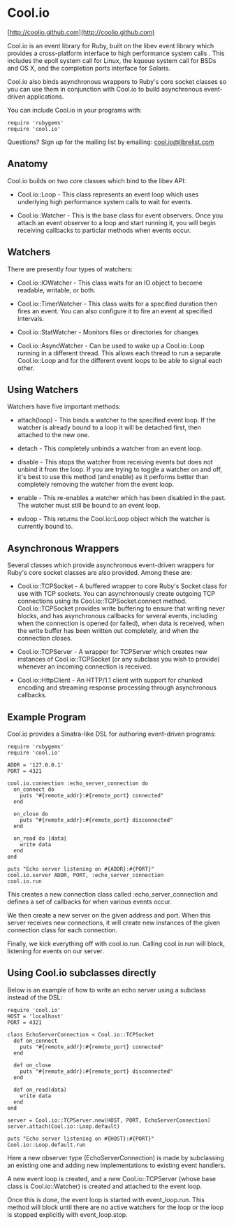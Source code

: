 Cool.io
=======

[http://coolio.github.com](http://coolio.github.com)

Cool.io is an event library for Ruby, built on the libev event library which 
provides a cross-platform interface to high performance system calls .  This 
includes the epoll system call for Linux, the kqueue system call for BSDs and 
OS X, and the completion ports interface for Solaris.

Cool.io also binds asynchronous wrappers to Ruby's core socket classes so you can
use them in conjunction with Cool.io to build asynchronous event-driven 
applications.

You can include Cool.io in your programs with:

	require 'rubygems'
	require 'cool.io'

Questions? Sign up for the mailing list by emailing: [cool.io@librelist.com](mailto:cool.io@librelist.com)

Anatomy
-------

Cool.io builds on two core classes which bind to the libev API:

* Cool.io::Loop - This class represents an event loop which uses underlying high
  performance system calls to wait for events.

* Cool.io::Watcher - This is the base class for event observers.  Once you attach
  an event observer to a loop and start running it, you will begin receiving
  callbacks to particlar methods when events occur.

Watchers
--------

There are presently four types of watchers:

* Cool.io::IOWatcher - This class waits for an IO object to become readable,
  writable, or both.

* Cool.io::TimerWatcher - This class waits for a specified duration then fires
  an event.  You can also configure it to fire an event at specified intervals.

* Cool.io::StatWatcher - Monitors files or directories for changes

* Cool.io::AsyncWatcher - Can be used to wake up a Cool.io::Loop running in a
  different thread. This allows each thread to run a separate Cool.io::Loop and
  for the different event loops to be able to signal each other.

Using Watchers
--------------

Watchers have five important methods:

* attach(loop) - This binds a watcher to the specified event loop.  If the
  watcher is already bound to a loop it will be detached first, then attached
  to the new one.

* detach - This completely unbinds a watcher from an event loop.

* disable - This stops the watcher from receiving events but does not unbind
  it from the loop.  If you are trying to toggle a watcher on and off, it's
  best to use this method (and enable) as it performs better than completely
  removing the watcher from the event loop.

* enable - This re-enables a watcher which has been disabled in the past.
  The watcher must still be bound to an event loop.

* evloop - This returns the Cool.io::Loop object which the watcher is currently
  bound to.

Asynchronous Wrappers
---------------------

Several classes which provide asynchronous event-driven wrappers for Ruby's
core socket classes are also provided.  Among these are:

* Cool.io::TCPSocket - A buffered wrapper to core Ruby's Socket class for use with
  TCP sockets.  You can asynchronously create outgoing TCP connections using 
  its Cool.io::TCPSocket.connect method.  Cool.io::TCPSocket provides write buffering
  to ensure that writing never blocks, and has asynchronous callbacks for
  several events, including when the connection is opened (or failed), when
  data is received, when the write buffer has been written out completely,
  and when the connection closes.

* Cool.io::TCPServer - A wrapper for TCPServer which creates new instances of
  Cool.io::TCPSocket (or any subclass you wish to provide) whenever an incoming
  connection is received.

* Cool.io::HttpClient - An HTTP/1.1 client with support for chunked encoding
  and streaming response processing through asynchronous callbacks.

Example Program
---------------

Cool.io provides a Sinatra-like DSL for authoring event-driven programs:

    require 'rubygems'
    require 'cool.io'

    ADDR = '127.0.0.1'
    PORT = 4321

    cool.io.connection :echo_server_connection do
      on_connect do
        puts "#{remote_addr}:#{remote_port} connected"
      end

      on_close do
        puts "#{remote_addr}:#{remote_port} disconnected"
      end

      on_read do |data|
        write data
      end
    end

    puts "Echo server listening on #{ADDR}:#{PORT}"
    cool.io.server ADDR, PORT, :echo_server_connection
    cool.io.run
    
This creates a new connection class called :echo_server_connection and defines
a set of callbacks for when various events occur.

We then create a new server on the given address and port. When this server
receives new connections, it will create new instances of the given connection
class for each connection.

Finally, we kick everything off with cool.io.run. Calling cool.io.run will 
block, listening for events on our server.
    
Using Cool.io subclasses directly
---------------------------------

Below is an example of how to write an echo server using a subclass instead of
the DSL:

	require 'cool.io'
	HOST = 'localhost'
	PORT = 4321

	class EchoServerConnection < Cool.io::TCPSocket
	  def on_connect
	    puts "#{remote_addr}:#{remote_port} connected"
	  end

	  def on_close
	    puts "#{remote_addr}:#{remote_port} disconnected"
	  end

	  def on_read(data)
	    write data
	  end
	end

	server = Cool.io::TCPServer.new(HOST, PORT, EchoServerConnection)
	server.attach(Cool.io::Loop.default)

	puts "Echo server listening on #{HOST}:#{PORT}"
	Cool.io::Loop.default.run

Here a new observer type (EchoServerConnection) is made by subclassing an
existing one and adding new implementations to existing event handlers.

A new event loop is created, and a new Cool.io::TCPServer (whose base class is
Cool.io::Watcher) is created and attached to the event loop.

Once this is done, the event loop is started with event_loop.run.  This method
will block until there are no active watchers for the loop or the loop is
stopped explicitly with event_loop.stop.
